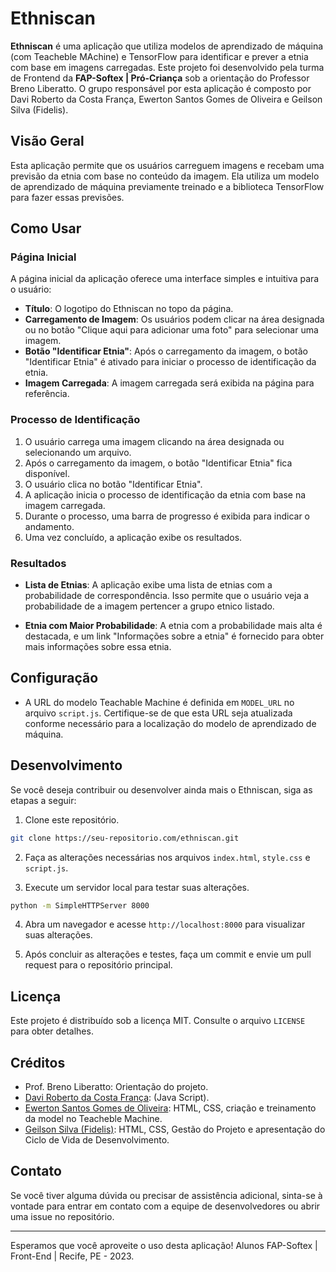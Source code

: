 # Ethniscan

**Ethniscan** é uma aplicação que utiliza modelos de aprendizado de máquina (com Teacheble MAchine) e TensorFlow para identificar e prever a etnia com base em imagens carregadas. Este projeto foi desenvolvido pela turma de Frontend da **FAP-Softex | Pró-Criança** sob a orientação do Professor Breno Liberatto. O grupo responsável por esta aplicação é composto por Davi Roberto da Costa França, Ewerton Santos Gomes de Oliveira e Geilson Silva (Fidelis).

## Visão Geral

Esta aplicação permite que os usuários carreguem imagens e recebam uma previsão da etnia com base no conteúdo da imagem. Ela utiliza um modelo de aprendizado de máquina previamente treinado e a biblioteca TensorFlow para fazer essas previsões.

## Como Usar

### Página Inicial

A página inicial da aplicação oferece uma interface simples e intuitiva para o usuário:

- **Título**: O logotipo do Ethniscan no topo da página.
- **Carregamento de Imagem**: Os usuários podem clicar na área designada ou no botão "Clique aqui para adicionar uma foto" para selecionar uma imagem.
- **Botão "Identificar Etnia"**: Após o carregamento da imagem, o botão "Identificar Etnia" é ativado para iniciar o processo de identificação da etnia.
- **Imagem Carregada**: A imagem carregada será exibida na página para referência.

### Processo de Identificação

1. O usuário carrega uma imagem clicando na área designada ou selecionando um arquivo.
2. Após o carregamento da imagem, o botão "Identificar Etnia" fica disponível.
3. O usuário clica no botão "Identificar Etnia".
4. A aplicação inicia o processo de identificação da etnia com base na imagem carregada.
5. Durante o processo, uma barra de progresso é exibida para indicar o andamento.
6. Uma vez concluído, a aplicação exibe os resultados.

### Resultados

- **Lista de Etnias**: A aplicação exibe uma lista de etnias com a probabilidade de correspondência. Isso permite que o usuário veja a probabilidade de a imagem pertencer a grupo etnico listado.

- **Etnia com Maior Probabilidade**: A etnia com a probabilidade mais alta é destacada, e um link "Informações sobre a etnia" é fornecido para obter mais informações sobre essa etnia.

## Configuração

- A URL do modelo Teachable Machine é definida em `MODEL_URL` no arquivo `script.js`. Certifique-se de que esta URL seja atualizada conforme necessário para a localização do modelo de aprendizado de máquina.

## Desenvolvimento

Se você deseja contribuir ou desenvolver ainda mais o Ethniscan, siga as etapas a seguir:

1. Clone este repositório.

```bash
git clone https://seu-repositorio.com/ethniscan.git
```

2. Faça as alterações necessárias nos arquivos `index.html`, `style.css` e `script.js`.

3. Execute um servidor local para testar suas alterações.

```bash
python -m SimpleHTTPServer 8000
```

4. Abra um navegador e acesse `http://localhost:8000` para visualizar suas alterações.

5. Após concluir as alterações e testes, faça um commit e envie um pull request para o repositório principal.

## Licença

Este projeto é distribuído sob a licença MIT. Consulte o arquivo `LICENSE` para obter detalhes.

## Créditos

- Prof. Breno Liberatto: Orientação do projeto.
- [Davi Roberto da Costa França](https://github.com/daviroberto1): (Java Script).
- [Ewerton Santos Gomes de Oliveira](https://github.com/Ewertonsgo): HTML, CSS, criação e treinamento da model no Teacheble Machine.
- [Geilson Silva (Fidelis)](https://github.com/geilson25): HTML, CSS, Gestão do Projeto e apresentação do Ciclo de Vida de Desenvolvimento.

## Contato

Se você tiver alguma dúvida ou precisar de assistência adicional, sinta-se à vontade para entrar em contato com a equipe de desenvolvedores ou abrir uma issue no repositório.

---

Esperamos que você aproveite o uso desta aplicação! Alunos FAP-Softex | Front-End | Recife, PE - 2023.
